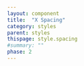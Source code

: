 ```yaml
---
layout: component
title:  "X Spacing"
category: styles
parent: styles
thispage: style.spacing
#summary: ""
phase: 2
---
```

